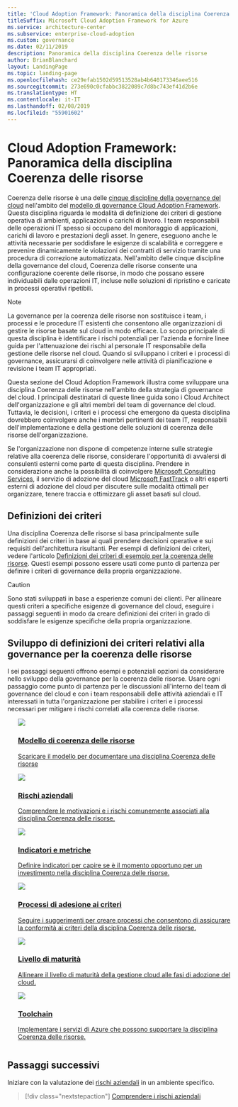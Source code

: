 ```yaml
---
title: 'Cloud Adoption Framework: Panoramica della disciplina Coerenza delle risorse'
titleSuffix: Microsoft Cloud Adoption Framework for Azure
ms.service: architecture-center
ms.subservice: enterprise-cloud-adoption
ms.custom: governance
ms.date: 02/11/2019
description: Panoramica della disciplina Coerenza delle risorse
author: BrianBlanchard
layout: LandingPage
ms.topic: landing-page
ms.openlocfilehash: ce29efab1502d59513528ab4b640173346aee516
ms.sourcegitcommit: 273e690c0cfabbc3822089c7d8bc743ef41d2b6e
ms.translationtype: HT
ms.contentlocale: it-IT
ms.lasthandoff: 02/08/2019
ms.locfileid: "55901602"
---
```

# <a name="caf-resource-consistency-discipline-overview"></a>Cloud Adoption Framework: Panoramica della disciplina Coerenza delle risorse

Coerenza delle risorse è una delle [cinque discipline della governance del cloud](../governance-disciplines.md) nell'ambito del [modello di governance Cloud Adoption Framework](../overview.md). Questa disciplina riguarda le modalità di definizione dei criteri di gestione operativa di ambienti, applicazioni o carichi di lavoro. I team responsabili delle operazioni IT spesso si occupano del monitoraggio di applicazioni, carichi di lavoro e prestazioni degli asset. In genere, eseguono anche le attività necessarie per soddisfare le esigenze di scalabilità e correggere e prevenire dinamicamente le violazioni dei contratti di servizio tramite una procedura di correzione automatizzata. Nell'ambito delle cinque discipline della governance del cloud, Coerenza delle risorse consente una configurazione coerente delle risorse, in modo che possano essere individuabili dalle operazioni IT, incluse nelle soluzioni di ripristino e caricate in processi operativi ripetibili.

> [!NOTE]
> La governance per la coerenza delle risorse non sostituisce i team, i processi e le procedure IT esistenti che consentono alle organizzazioni di gestire le risorse basate sul cloud in modo efficace. Lo scopo principale di questa disciplina è identificare i rischi potenziali per l'azienda e fornire linee guida per l'attenuazione dei rischi al personale IT responsabile della gestione delle risorse nel cloud. Quando si sviluppano i criteri e i processi di governance, assicurarsi di coinvolgere nelle attività di pianificazione e revisione i team IT appropriati.

Questa sezione del Cloud Adoption Framework illustra come sviluppare una disciplina Coerenza delle risorse nell'ambito della strategia di governance del cloud. I principali destinatari di queste linee guida sono i Cloud Architect dell'organizzazione e gli altri membri del team di governance del cloud. Tuttavia, le decisioni, i criteri e i processi che emergono da questa disciplina dovrebbero coinvolgere anche i membri pertinenti dei team IT, responsabili dell'implementazione e della gestione delle soluzioni di coerenza delle risorse dell'organizzazione.

Se l'organizzazione non dispone di competenze interne sulle strategie relative alla coerenza delle risorse, considerare l'opportunità di avvalersi di consulenti esterni come parte di questa disciplina. Prendere in considerazione anche la possibilità di coinvolgere [Microsoft Consulting Services](https://www.microsoft.com/enterprise/services), il servizio di adozione del cloud [Microsoft FastTrack](https://azure.microsoft.com/programs/azure-fasttrack) o altri esperti esterni di adozione del cloud per discutere sulle modalità ottimali per organizzare, tenere traccia e ottimizzare gli asset basati sul cloud.

## <a name="policy-statements"></a>Definizioni dei criteri

Una disciplina Coerenza delle risorse si basa principalmente sulle definizioni dei criteri in base ai quali prendere decisioni operative e sui requisiti dell'architettura risultanti. Per esempi di definizioni dei criteri, vedere l'articolo [Definizioni dei criteri di esempio per la coerenza delle risorse](./policy-statements.md). Questi esempi possono essere usati come punto di partenza per definire i criteri di governance della propria organizzazione.

> [!CAUTION]
> Sono stati sviluppati in base a esperienze comuni dei clienti. Per allineare questi criteri a specifiche esigenze di governance del cloud, eseguire i passaggi seguenti in modo da creare definizioni dei criteri in grado di soddisfare le esigenze specifiche della propria organizzazione.

## <a name="developing-resource-consistency-governance-policy-statements"></a>Sviluppo di definizioni dei criteri relativi alla governance per la coerenza delle risorse

I sei passaggi seguenti offrono esempi e potenziali opzioni da considerare nello sviluppo della governance per la coerenza delle risorse. Usare ogni passaggio come punto di partenza per le discussioni all'interno del team di governance del cloud e con i team responsabili delle attività aziendali e IT interessati in tutta l'organizzazione per stabilire i criteri e i processi necessari per mitigare i rischi correlati alla coerenza delle risorse.

<!-- markdownlint-disable MD033 -->

<ul class="panelContent cardsE">
<li style="display: flex; flex-direction: column;">
    <a href="./template.md">
        <div class="cardSize">
            <div class="cardPadding" >
                <div class="card" >
                    <div class="cardImageOuter">
                        <div class="cardImage">
                            <img src="../../_images/governance/process-template.png" class="x-hidden-focus"/>
                        </div>
                    </div>
                    <div class="cardText" style="padding-left:0px;">
                        <h3>Modello di coerenza delle risorse</h3>
                        <p class="x-hidden-focus">Scaricare il modello per documentare una disciplina Coerenza delle risorse</p>
                    </div>
                </div>
            </div>
        </div>
    </a>
</li><li style="display: flex; flex-direction: column;">
    <a href="./business-risks.md">
        <div class="cardSize">
            <div class="cardPadding" >
                <div class="card" >
                    <div class="cardImageOuter">
                        <div class="cardImage">
                            <img src="../../_images/governance/process-risks.png" class="x-hidden-focus"/>
                        </div>
                    </div>
                    <div class="cardText" style="padding-left:0px;">
                        <h3>Rischi aziendali</h3>
                        <p class="x-hidden-focus">Comprendere le motivazioni e i rischi comunemente associati alla disciplina Coerenza delle risorse.</p>
                    </div>
                </div>
            </div>
        </div>
    </a>
</li>
<li style="display: flex; flex-direction: column;">
    <a href="./metrics-tolerance.md">
        <div class="cardSize">
            <div class="cardPadding" >
                <div class="card" >
                    <div class="cardImageOuter">
                        <div class="cardImage">
                            <img src="../../_images/governance/process-metrics.png" class="x-hidden-focus"/>
                        </div>
                    </div>
                    <div class="cardText" style="padding-left:0px;">
                        <h3>Indicatori e metriche</h3>
                        <p class="x-hidden-focus">Definire indicatori per capire se è il momento opportuno per un investimento nella disciplina Coerenza delle risorse.</p>
                    </div>
                </div>
            </div>
        </div>
    </a>
</li>
<li style="display: flex; flex-direction: column;">
    <a href="./compliance-processes.md">
        <div class="cardSize">
            <div class="cardPadding" >
                <div class="card" >
                    <div class="cardImageOuter">
                        <div class="cardImage">
                            <img src="../../_images/governance/process-enforce.png" class="x-hidden-focus"/>
                        </div>
                    </div>
                    <div class="cardText" style="padding-left:0px;">
                        <h3>Processi di adesione ai criteri</h3>
                        <p class="x-hidden-focus">Seguire i suggerimenti per creare processi che consentono di assicurare la conformità ai criteri della disciplina Coerenza delle risorse.</p>
                    </div>
                </div>
            </div>
        </div>
    </a>
</li>
<li style="display: flex; flex-direction: column;">
    <a href="./discipline-improvement.md">
        <div class="cardSize">
            <div class="cardPadding" >
                <div class="card" >
                    <div class="cardImageOuter">
                        <div class="cardImage">
                            <img src="../../_images/governance/process-maturity.png" class="x-hidden-focus"/>
                        </div>
                    </div>
                    <div class="cardText" style="padding-left:0px;">
                        <h3>Livello di maturità</h3>
                        <p class="x-hidden-focus">Allineare il livello di maturità della gestione cloud alle fasi di adozione del cloud.</p>
                    </div>
                </div>
            </div>
        </div>
    </a>
</li>
<li style="display: flex; flex-direction: column;">
    <a href="./toolchain.md">
        <div class="cardSize">
            <div class="cardPadding" >
                <div class="card" >
                    <div class="cardImageOuter">
                        <div class="cardImage">
                            <img src="../../_images/governance/process-toolchain.png" class="x-hidden-focus"/>
                        </div>
                    </div>
                    <div class="cardText" style="padding-left:0px;">
                        <h3>Toolchain</h3>
                        <p class="x-hidden-focus">Implementare i servizi di Azure che possono supportare la disciplina Coerenza delle risorse.</p>
                    </div>
                </div>
            </div>
        </div>
    </a>
</li>
</ul>

## <a name="next-steps"></a>Passaggi successivi

Iniziare con la valutazione dei [rischi aziendali](./business-risks.md) in un ambiente specifico.

> [!div class="nextstepaction"]
> [Comprendere i rischi aziendali](./business-risks.md)
